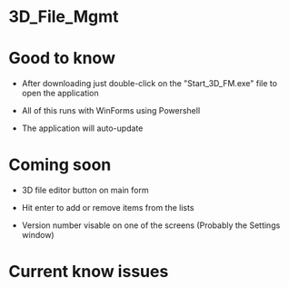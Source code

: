# 3D_File_Mgmt

# Good to know

- After downloading just double-click on the "Start_3D_FM.exe" file to open the application

- All of this runs with WinForms using Powershell

- The application will auto-update

# Coming soon

- 3D file editor button on main form

- Hit enter to add or remove items from the lists

- Version number visable on one of the screens (Probably the Settings window)

# Current know issues